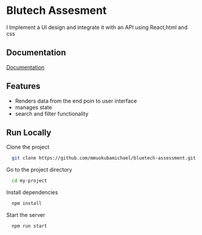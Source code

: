 
# Blutech Assesment



I Implement a UI design and integrate it with an API using React,html and css
## Documentation

[Documentation](https://linktodocumentation)


## Features

- Renders data from the end poin to user        interface 
- manages state
- search and filter functionality 



## Run Locally

Clone the project

```bash
  git clone https://github.com/mmuokubamichael/bluetech-assessment.git
```

Go to the project directory

```bash
  cd my-project
```

Install dependencies

```bash
  npm install
```

Start the server

```bash
  npm run start
```

